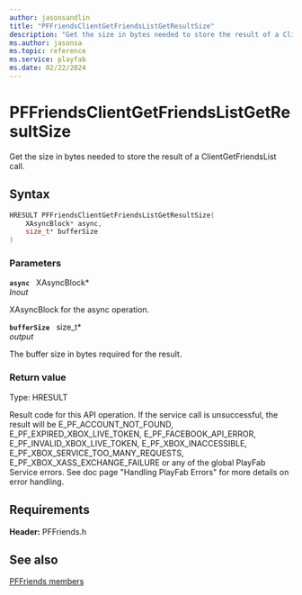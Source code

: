 ```yaml
---
author: jasonsandlin
title: "PFFriendsClientGetFriendsListGetResultSize"
description: "Get the size in bytes needed to store the result of a ClientGetFriendsList call."
ms.author: jasonsa
ms.topic: reference
ms.service: playfab
ms.date: 02/22/2024
---
```


# PFFriendsClientGetFriendsListGetResultSize  

Get the size in bytes needed to store the result of a ClientGetFriendsList call.  

## Syntax  
  
```cpp
HRESULT PFFriendsClientGetFriendsListGetResultSize(  
    XAsyncBlock* async,  
    size_t* bufferSize  
)  
```  
  
### Parameters  
  
**`async`** &nbsp; XAsyncBlock*  
*_Inout_*  
  
XAsyncBlock for the async operation.  
  
**`bufferSize`** &nbsp; size_t*  
*output*  
  
The buffer size in bytes required for the result.  
  
  
### Return value
Type: HRESULT
  
Result code for this API operation. If the service call is unsuccessful, the result will be E_PF_ACCOUNT_NOT_FOUND, E_PF_EXPIRED_XBOX_LIVE_TOKEN, E_PF_FACEBOOK_API_ERROR, E_PF_INVALID_XBOX_LIVE_TOKEN, E_PF_XBOX_INACCESSIBLE, E_PF_XBOX_SERVICE_TOO_MANY_REQUESTS, E_PF_XBOX_XASS_EXCHANGE_FAILURE or any of the global PlayFab Service errors. See doc page "Handling PlayFab Errors" for more details on error handling.
  
  
## Requirements  
  
**Header:** PFFriends.h
  
## See also  
[PFFriends members](../pffriends_members.md)  

  
  
